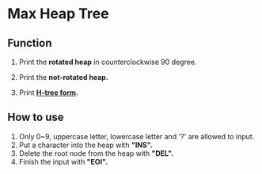 # Max Heap Tree

## Function
1. Print the **rotated heap** in counterclockwise 90 degree.

2. Print the **not-rotated heap.**

3. Print **[H-tree form](https://en.wikipedia.org/wiki/H_tree).** 
            
         
## How to use
1. Only 0~9, uppercase letter, lowercase letter and '?' are allowed to input. 
2. Put a character into the heap with **"INS".**
3. Delete the root node from the heap with **"DEL".**
4. Finish the input with **"EOI".**
